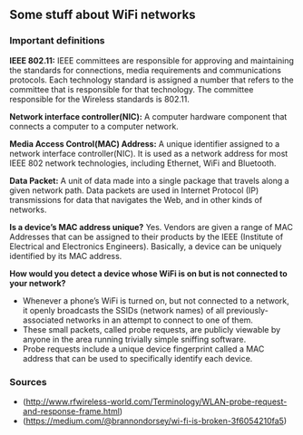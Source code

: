 ## Some stuff about WiFi networks

### Important definitions

__IEEE 802.11:__ IEEE committees are responsible for approving and maintaining the standards for connections, media requirements and communications protocols. Each technology standard is assigned a number that refers to the committee that is responsible for that technology. The committee responsible for the Wireless standards is 802.11. 

__Network interface controller(NIC):__ A computer hardware component that connects a computer to a computer network.

__Media Access Control(MAC) Address:__ A unique identifier assigned to a network interface controller(NIC). It is used as a network address for most IEEE 802 network technologies, including Ethernet, WiFi and Bluetooth. 

__Data Packet:__ A unit of data made into a single package that travels along a given network path. Data packets are used in Internet Protocol (IP) transmissions for data that navigates the Web, and in other kinds of networks.

__Is a device’s MAC address unique?__
Yes. Vendors are given a range of MAC Addresses that can be assigned to their products by the IEEE (Institute of Electrical and Electronics Engineers). Basically, a device can be uniquely identified by its MAC address.

__How would you detect a device whose WiFi is on but is not connected to your network?__

* Whenever a phone’s WiFi is turned on, but not connected to a network, it openly broadcasts the SSIDs (network names) of all previously-associated networks in an attempt to connect to one of them.  
* These small packets, called probe requests, are publicly viewable by anyone in the area running trivially simple sniffing software. 
* Probe requests include a unique device fingerprint called a MAC address that can be used to specifically identify each device. 

### Sources

* (http://www.rfwireless-world.com/Terminology/WLAN-probe-request-and-response-frame.html)
* (https://medium.com/@brannondorsey/wi-fi-is-broken-3f6054210fa5)
